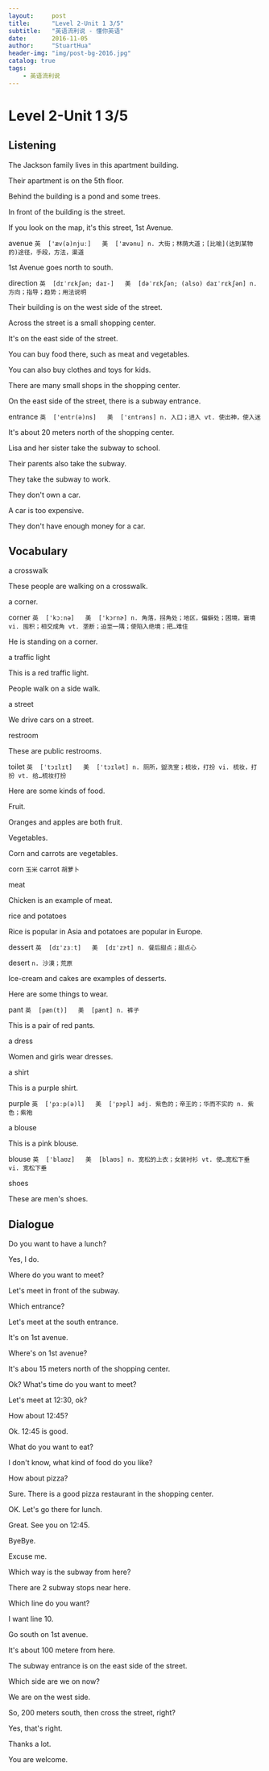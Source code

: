 ```yaml
---
layout:     post
title:      "Level 2-Unit 1 3/5"
subtitle:   "英语流利说 - 懂你英语"
date:       2016-11-05
author:     "StuartHua"
header-img: "img/post-bg-2016.jpg"
catalog: true
tags:
    - 英语流利说
---
```


# Level 2-Unit 1 3/5

<!-- more -->

## Listening

The Jackson family lives in this apartment building.

Their apartment is on the 5th floor.

Behind the building is a pond and some trees.

In front of the building is the street.

If you look on the map, it's this street, 1st Avenue.

avenue `英  ['æv(ə)njuː]   美  ['ævənu]
n. 大街；林荫大道；[比喻](达到某物的)途径，手段，方法，渠道`

1st Avenue goes north to south.

direction `英  [dɪˈrɛkʃən; daɪ-]   美  [dəˈrɛkʃən; (also) daɪˈrɛkʃən]
n. 方向；指导；趋势；用法说明`

Their building is on the west side of the street.

Across the street is a small shopping center.

It's on the east side of the street.

You can buy food there, such as meat and vegetables.

You can also buy clothes and toys for kids.

There are many small shops in the shopping center.

On the east side of the street, there is a subway entrance.

entrance `英  ['entr(ə)ns]   美  ['ɛntrəns]
n. 入口；进入
vt. 使出神，使入迷`

It's about 20 meters north of the shopping center.

Lisa and her sister take the subway to  school.

Their parents also take the subway.

They take the subway to work.

They don't own a car.

A car is too expensive.

They don't have enough money for a car.

## Vocabulary

a crosswalk

These people are walking on a crosswalk.

a corner.

corner `英  ['kɔːnə]   美  ['kɔrnɚ]
n. 角落，拐角处；地区，偏僻处；困境，窘境
vi. 囤积；相交成角
vt. 垄断；迫至一隅；使陷入绝境；把…难住`

He is standing on a corner.

a traffic light

This is a red traffic light.

People walk on a side walk.

a street

We drive cars on a street.

restroom

These are public restrooms.

toilet `英  [ˈtɔɪlɪt]   美  ['tɔɪlət]
n. 厕所，盥洗室；梳妆，打扮
vi. 梳妆，打扮
vt. 给…梳妆打扮`

Here are some kinds of food.

Fruit.

Oranges and apples are both fruit.

Vegetables.

Corn and carrots are vegetables.

corn `玉米` carrot `胡萝卜`

meat

Chicken is an example of meat.

rice and potatoes

Rice is popular in Asia and potatoes are popular in Europe.

dessert `英  [dɪ'zɜːt]   美  [dɪ'zɝt]
n. 餐后甜点；甜点心`

desert `n. 沙漠；荒原`

Ice-cream and cakes are examples of desserts.

Here are some things to wear.

pant `英  [pæn(t)]   美  [pænt]
n. 裤子`

This is a pair of red pants.

a dress

Women and girls wear dresses.

a shirt

This is a purple shirt.

purple `英  ['pɜːp(ə)l]   美  ['pɝpl]
adj. 紫色的；帝王的；华而不实的
n. 紫色；紫袍`

a blouse

This is a pink blouse.

blouse `英  ['blaʊz]   美  [blaʊs]
n. 宽松的上衣；女装衬衫
vt. 使…宽松下垂
vi. 宽松下垂`

shoes

These are men's shoes.

## Dialogue

Do you want to have a lunch?

Yes, I do.

Where do you want to meet?

Let's meet in front of the subway.

Which entrance?

Let's meet at the south entrance.

It's on 1st avenue.

Where's on 1st avenue?

It's abou 15 meters north of the shopping center.

Ok? What's time do you want to meet?

Let's meet at 12:30, ok?

How about 12:45?

Ok. 12:45 is good.

What do you want to eat?

I don't know, what kind of food do you like?

How about pizza?

Sure. There is a good pizza restaurant in the shopping center.

OK. Let's go there for lunch.

Great. See you on 12:45.

ByeBye.

Excuse me.

Which way is the subway from here?

There are 2 subway stops near here.

Which line do you want?

I want line 10.

Go south on 1st avenue.

It's about 100 metere from here.

The subway entrance is on the east side of the street.

Which side are we on now?

We are on the west side.

So, 200 meters south, then cross the street, right?

Yes, that's right.

Thanks a lot.

You are welcome.


